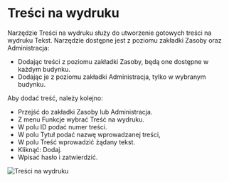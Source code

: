 # Treści na wydruku

Narzędzie Treści na wydruku służy do utworzenie gotowych treści na wydruku Tekst.  Narzędzie dostępne jest z poziomu zakładki Zasoby oraz Administracja:
-  Dodając treści z poziomu zakładki Zasoby, będą one dostępne w każdym budynku.
- Dodając je z poziomu zakładki Administracja, tylko w wybranym budynku.

Aby dodać treść, należy kolejno:

- Przejść do zakładki Zasoby lub Administracja.
- Z menu Funkcje wybrać Treść na wydruku.
- W polu ID podać numer treści.
- W polu Tytuł podać nazwę wprowadzanej treści,
- W polu Treść wprowadzić żądany tekst.
- Kliknąć: Dodaj.
- Wpisać hasło i zatwierdzić.

![Treści na wydruku](trescinawydruku.gif)